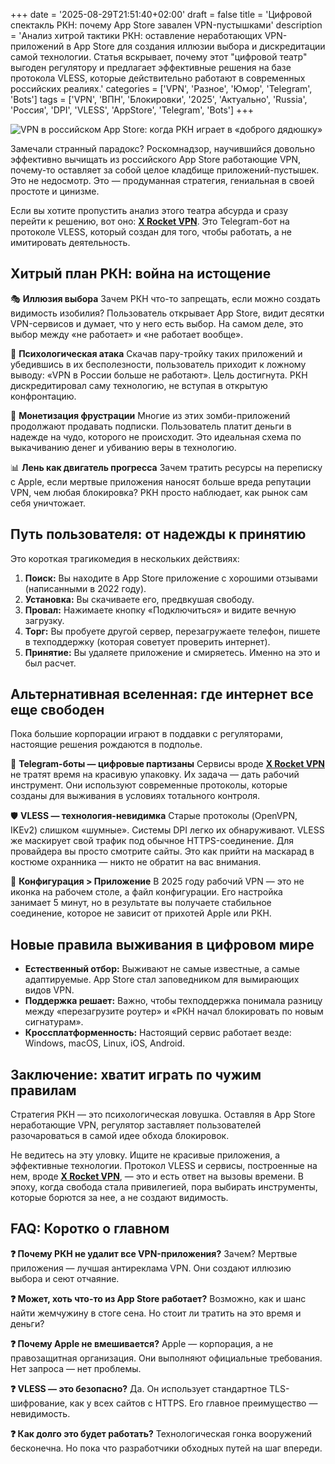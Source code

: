 +++
date = '2025-08-29T21:51:40+02:00'
draft = false
title = 'Цифровой спектакль РКН: почему App Store завален VPN-пустышками'
description = 'Анализ хитрой тактики РКН: оставление неработающих VPN-приложений в App Store для создания иллюзии выбора и дискредитации самой технологии. Статья вскрывает, почему этот "цифровой театр" выгоден регулятору и предлагает эффективные решения на базе протокола VLESS, которые действительно работают в современных российских реалиях.'
categories = ['VPN', 'Разное', 'Юмор', 'Telegram', 'Bots']
tags = ['VPN', 'ВПН', 'Блокировки', '2025', 'Актуально', 'Russia', 'Россия', 'DPI', 'VLESS', 'AppStore', 'Telegram', 'Bots']
+++

![VPN в российском App Store: когда РКН играет в «доброго дядюшку»](https://imagestoring.fra1.cdn.digitaloceanspaces.com/4793C756-A410-45B6-AE6F-4220C4F9CF24.png)

Замечали странный парадокс? Роскомнадзор, научившийся довольно эффективно вычищать из российского App Store работающие VPN, почему-то оставляет за собой целое кладбище приложений-пустышек. Это не недосмотр. Это — продуманная стратегия, гениальная в своей простоте и цинизме.

Если вы хотите пропустить анализ этого театра абсурда и сразу перейти к решению, вот оно: **[X Rocket VPN](https://t.me/X_Rocket_VPN_bot?start=ref-b-9)**. Это Telegram-бот на протоколе VLESS, который создан для того, чтобы работать, а не имитировать деятельность.

## Хитрый план РКН: война на истощение

🎭 **Иллюзия выбора**
Зачем РКН что-то запрещать, если можно создать видимость изобилия? Пользователь открывает App Store, видит десятки VPN-сервисов и думает, что у него есть выбор. На самом деле, это выбор между «не работает» и «не работает вообще».

🧠 **Психологическая атака**
Скачав пару-тройку таких приложений и убедившись в их бесполезности, пользователь приходит к ложному выводу: «VPN в России больше не работают». Цель достигнута. РКН дискредитировал саму технологию, не вступая в открытую конфронтацию.

💸 **Монетизация фрустрации**
Многие из этих зомби-приложений продолжают продавать подписки. Пользователь платит деньги в надежде на чудо, которого не происходит. Это идеальная схема по выкачиванию денег и убиванию веры в технологию.

📊 **Лень как двигатель прогресса**
Зачем тратить ресурсы на переписку с Apple, если мертвые приложения наносят больше вреда репутации VPN, чем любая блокировка? РКН просто наблюдает, как рынок сам себя уничтожает.

## Путь пользователя: от надежды к принятию

Это короткая трагикомедия в нескольких действиях:
1.  **Поиск:** Вы находите в App Store приложение с хорошими отзывами (написанными в 2022 году).
2.  **Установка:** Вы скачиваете его, предвкушая свободу.
3.  **Провал:** Нажимаете кнопку «Подключиться» и видите вечную загрузку.
4.  **Торг:** Вы пробуете другой сервер, перезагружаете телефон, пишете в техподдержку (которая советует проверить интернет).
5.  **Принятие:** Вы удаляете приложение и смиряетесь. Именно на это и был расчет.

## Альтернативная вселенная: где интернет все еще свободен

Пока большие корпорации играют в поддавки с регуляторами, настоящие решения рождаются в подполье.

🤖 **Telegram-боты — цифровые партизаны**
Сервисы вроде **[X Rocket VPN](https://t.me/X_Rocket_VPN_bot?start=ref-b-9)** не тратят время на красивую упаковку. Их задача — дать рабочий инструмент. Они используют современные протоколы, которые созданы для выживания в условиях тотального контроля.

🛡️ **VLESS — технология-невидимка**
Старые протоколы (OpenVPN, IKEv2) слишком «шумные». Системы DPI легко их обнаруживают. VLESS же маскирует свой трафик под обычное HTTPS-соединение. Для провайдера вы просто смотрите сайты. Это как прийти на маскарад в костюме охранника — никто не обратит на вас внимания.

🔧 **Конфигурация > Приложение**
В 2025 году рабочий VPN — это не иконка на рабочем столе, а файл конфигурации. Его настройка занимает 5 минут, но в результате вы получаете стабильное соединение, которое не зависит от прихотей Apple или РКН.

## Новые правила выживания в цифровом мире

- **Естественный отбор:** Выживают не самые известные, а самые адаптируемые. App Store стал заповедником для вымирающих видов VPN.
- **Поддержка решает:** Важно, чтобы техподдержка понимала разницу между «перезагрузите роутер» и «РКН начал блокировать по новым сигнатурам».
- **Кроссплатформенность:** Настоящий сервис работает везде: Windows, macOS, Linux, iOS, Android.

## Заключение: хватит играть по чужим правилам

Стратегия РКН — это психологическая ловушка. Оставляя в App Store неработающие VPN, регулятор заставляет пользователей разочароваться в самой идее обхода блокировок.

Не ведитесь на эту уловку. Ищите не красивые приложения, а эффективные технологии. Протокол VLESS и сервисы, построенные на нем, вроде **[X Rocket VPN](https://t.me/X_Rocket_VPN_bot?start=ref-b-9)**, — это и есть ответ на вызовы времени. В эпоху, когда свобода стала привилегией, пора выбирать инструменты, которые борются за нее, а не создают видимость.

## FAQ: Коротко о главном

**❓ Почему РКН не удалит все VPN-приложения?**
Зачем? Мертвые приложения — лучшая антиреклама VPN. Они создают иллюзию выбора и сеют отчаяние.

**❓ Может, хоть что-то из App Store работает?**
Возможно, как и шанс найти жемчужину в стоге сена. Но стоит ли тратить на это время и деньги?

**❓ Почему Apple не вмешивается?**
Apple — корпорация, а не правозащитная организация. Они выполняют официальные требования. Нет запроса — нет проблемы.

**❓ VLESS — это безопасно?**
Да. Он использует стандартное TLS-шифрование, как у всех сайтов с HTTPS. Его главное преимущество — невидимость.

**❓ Как долго это будет работать?**
Технологическая гонка вооружений бесконечна. Но пока что разработчики обходных путей на шаг впереди.